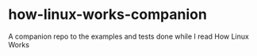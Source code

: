 # how-linux-works-companion
A companion repo to the examples and tests done while I read How Linux Works

